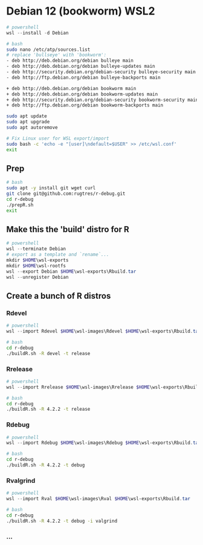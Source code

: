 # Debian 12 (bookworm) WSL2

```powershell
# powershell
wsl --install -d Debian
```
```bash
# bash
sudo nano /etc/atp/sources.list
# replace 'bullseye' with 'bookworm':
- deb http://deb.debian.org/debian bulleye main
- deb http://deb.debian.org/debian bulleye-updates main
- deb http://security.debian.org/debian-security bulleye-security main
- deb http://ftp.debian.org/debian bulleye-backports main

+ deb http://deb.debian.org/debian bookworm main
+ deb http://deb.debian.org/debian bookworm-updates main
+ deb http://security.debian.org/debian-security bookworm-security main
+ deb http://ftp.debian.org/debian bookworm-backports main

sudo apt update
sudo apt upgrade
sudo apt autoremove

# Fix Linux user for WSL export/import
sudo bash -c 'echo -e "[user]\ndefault=$USER" >> /etc/wsl.conf'
exit
```

## Prep
```bash
# bash
sudo apt -y install git wget curl
git clone git@github.com:rugtres/r-debug.git
cd r-debug
./prepR.sh
exit
```

## Make this the 'build' distro for R
```powershell
# powershell
wsl --terminate Debian
# export as a template and `rename`...
mkdir $HOME\wsl-exports
mkdir $HOME\wsl-rootfs
wsl --export Debian $HOME\wsl-exports\Rbuild.tar
wsl --unregister Debian
```

## Create a bunch of R distros
### Rdevel
```powershell
# powershell
wsl --import Rdevel $HOME\wsl-images\Rdevel $HOME\wsl-exports\Rbuild.tar
```
```bash
# bash
cd r-debug
./buildR.sh -R devel -t release
```
### Rrelease
```powershell
# powershell
wsl --import Rrelease $HOME\wsl-images\Rrelease $HOME\wsl-exports\Rbuild.tar
```
```bash
# bash
cd r-debug
./buildR.sh -R 4.2.2 -t release
```
### Rdebug
```powershell
# powershell
wsl --import Rdebug $HOME\wsl-images\Rdebug $HOME\wsl-exports\Rbuild.tar
```
```bash
# bash
cd r-debug
./buildR.sh -R 4.2.2 -t debug
```
### Rvalgrind
```powershell
# powershell
wsl --import Rval $HOME\wsl-images\Rval $HOME\wsl-exports\Rbuild.tar
```
```bash
# bash
cd r-debug
./buildR.sh -R 4.2.2 -t debug -i valgrind
```
### ...



